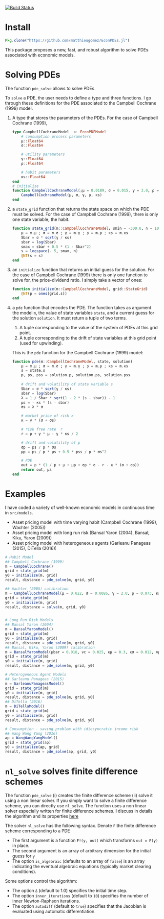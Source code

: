 [![Build Status](https://travis-ci.org/matthieugomez/EconPDEs.jl.svg?branch=master)](https://travis-ci.org/matthieugomez/EconPDEs.jl)

# Install
```julia
Pkg.clone("https://github.com/matthieugomez/EconPDEs.jl")
```

This package proposes a new, fast, and robust algorithm to solve PDEs associated with economic models.

# Solving  PDEs
The function `pde_solve` allows to solve PDEs.

To `solve` a PDE, the user needs to define a type and three functions. I go through these definitions for the PDE associated to the Campbell Cochrane (1999) model.
1. A type that stores the parameters of the PDEs. For the case of Campbell Cochrane (1999),
	```julia
	type CampbellCochraneModel  <: EconPDEModel
	    # consumption process parameters
	    μ::Float64 
	    σ::Float64

	    # utility parameters
	    γ::Float64
	    ρ::Float64

	    # habit parameters
	    κs::Float64
	end
	# initialize
	function CampbellCochraneModel(;μ = 0.0189, σ = 0.015, γ = 2.0, ρ = 0.116, κs = 0.13)
	    CampbellCochraneModel(μ, σ, γ, ρ, κs)
	end
	```
2. a `state_grid` function that returns the state space on which the PDE must be solved. For the case of Campbell Cochrane (1999), there is only one state variable, the habit.
	```julia
	function state_grid(m::CampbellCochraneModel; smin = -300.0, n = 1000)
	    μ = m.μ ; σ = m.σ ; γ = m.γ ; ρ = m.ρ ; κs = m.κs
	    Sbar = σ * sqrt(γ / κs)
	    sbar = log(Sbar)
	    smax = sbar + 0.5 * (1 - Sbar^2)
	    s = logspace(- 5, smax, n)
	    @NT(s = s)
	end
	```
3. an `initialize` function that returns an initial guess for the solution. For the case of Campbell Cochrane (1999) there is only one function to solve for, the price-dividend ratio. I simply take a vector of ones:

	```julia
	function initialize(m::CampbellCochraneModel, grid::StateGrid)
	    @NT(p = ones(grid.s))
	end
	```
4. a `pde` function that encodes the PDE. The function takes as argument the model `m`, the value of state variables `state`, and a current guess for the solution `solution`. It must return  a tuple of two terms.
	1. A tuple corresponding to the value of the system of PDEs at this grid point.
	2. A tuple corresponding to the drift of state variables at this grid point (used for upwinding).

	This is the `pde` function for the Campbell Cochrane (1999) model:
	```julia
	function pde(m::CampbellCochraneModel, state, solution)
	    μ = m.μ ; σ = m.σ ; γ = m.γ ; ρ = m.ρ ; κs = m.κs
	    s = state.s
	    p, ps, pss = solution.p, solution.ps, solution.pss
	    
	    # drift and volatility of state variable s
	    Sbar = σ * sqrt(γ / κs)
	    sbar = log(Sbar)
	    λ = 1 / Sbar * sqrt(1 - 2 * (s - sbar)) - 1
	    μs = - κs * (s - sbar)
	    σs = λ * σ

	    # market price of risk κ
	    κ = γ * (σ + σs)

	    # risk free rate  r
	    r = ρ + γ * μ - γ * κs / 2

	    # drift and volatility of p
	    σp = ps / p * σs
	    μp = ps / p * μs + 0.5 * pss / p * σs^2

	    # PDE
	    out = p * (1 / p + μ + μp + σp * σ - r - κ * (σ + σp))
	    return out, μs
	end
	```


# Examples

I have coded a variety of well-known economic models in continuous time in  `src/models`.
- Asset pricing model with time varying habit (Campbell Cochrane (1999), Wachter (2005))
- Asset pricing model with long run risk (Bansal Yaron (2004), Bansal, Kiku, Yaron (2009))
- Asset pricing model with heterogeneous agents (Garleanu Panageas (2015), DiTella (2016))

```julia
# Habit Model
## Campbell Cochrane (1999)
m = CampbellCochrane()
grid = state_grid(m)
y0 = initialize(m, grid)
result, distance = pde_solve(m, grid, y0)

## Wachter (2005) calibration
m = CampbellCochraneModel(μ = 0.022, σ = 0.0086, γ = 2.0, ρ = 0.073, κs = 0.116, b = 0.011 * 4)
grid = state_grid(m)
y0 = initialize(m, grid)
result, distance = solve(m, grid, y0)


# Long Run Risk Models
## Bansal Yaron (2004)
m = BansalYaronModel()
grid = state_grid(m)
y0 = initialize(m, grid)
result, distance = pde_solve(m, grid, y0)
## Bansal, Kiku, Yaron (2009) calibration
m = BansalYaronModel(μbar = 0.018, νc = 0.025, κμ = 0.3, κσ = 0.012, νμ = 0.0114, νσ = 0.189, ρ = 0.0132, γ = 7.5, ψ = 1.5)
grid = state_grid(m)
y0 = initialize(m, grid)
result, distance = pde_solve(m, grid, y0)

# Heterogeneous Agent Models
## Garleanu Panageas (2015)
m = GarleanuPanageasModel()
grid = state_grid(m)
y0 = initialize(m, grid)
result, distance = pde_solve(m, grid, y0)
## DiTella (2016)
m = DiTellaModel()
grid = state_grid(m)
y0 = initialize(m, grid)
result, distance = pde_solve(m, grid, y0)

# Consumption - saving problem with idiosyncratic income risk
## Wang Wang Yang (2016)
ap = WangWangYangModel()
grid = state_grid(ap)
y0 = initialize(ap, grid)
result, distance = pde_solve(ap, grid, y0)
```



# `nl_solve` solves finite difference schemes
The function `pde_solve` (i) creates the finite difference scheme (ii) solve it using a non linear solver. If you simply want to solve a finite difference scheme, you can directly use `nl_solve`. The function uses a non linear solver especially written for finite difference schemes. I discuss in details the algorithm and its properties [here](https://github.com/matthieugomez/EconPDEs.jl/blob/master/src/details.pdf)

 The solver `nl_solve` has the following syntax. Denote `F` the finite difference scheme corresponding to a PDE
 - The first argument is a function `F!(y, out)` which transforms `out = F(y)` in place.
 - The second argument is an array of arbitrary dimension for the initial guess for `y`
 - The option `is_algebraic` (defaults to an array of `false`) is an array indicating the eventual algebraic equations (typically market clearing conditions).

 Some options control the algorithm:
 - The option `Δ` (default to 1.0) specifies the initial time step. 
 - The option `inner_iterations` (default to `10`) specifies the number of inner Newton-Raphson iterations. 
 - The option `autodiff` (default to `true`) specifies that the Jacobian is evaluated using automatic differentiation.



